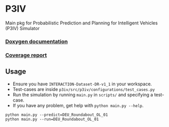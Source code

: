 # P3IV

Main pkg for Probabilistic Prediction and Planning for Intelligent Vehicles (P3IV) Simulator

### [Doxygen documentation](http://mrt.pages.mrt.uni-karlsruhe.de/planning-simulation/p3iv/doxygen/index.html)
### [Coverage report](http://mrt.pages.mrt.uni-karlsruhe.de/planning-simulation/p3iv/coverage/index.html)

## Usage

  * Ensure you have `INTERACTION-Dataset-DR-v1_1` in your workspace.
  * Test-cases are inside `p3iv/src/p3iv/configurations/test_cases.py`
  * Run the simulation by running `main.py` in `scripts/` and specifying a test-case.
  * If you have any problem, get help with `python main.py --help`.

```
python main.py --predict=DEU_Roundabout_OL_01
python main.py --run=DEU_Roundabout_OL_01

```
